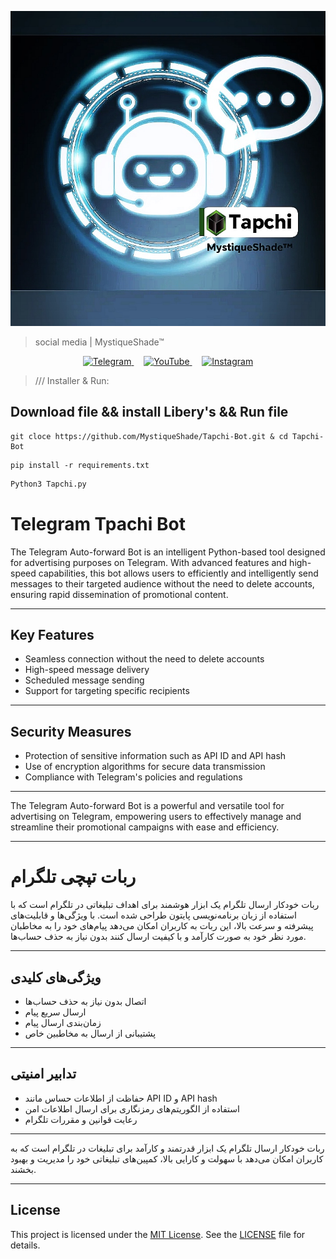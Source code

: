 
![info](IMG_20240408_205743_582_edit_1590603121584897.jpg)

> social media | MystiqueShade™

<p align="center">
  <a href="https://t.me/MystiqueShade">
    <img src="https://img.shields.io/badge/Telegram-2CA5E0?style=for-the-badge&logo=telegram&logoColor=white" alt="Telegram">
  </a>&nbsp;&nbsp;&nbsp;
  <a href="https://www.youtube.com/@MystiqueShade">
    <img src="https://img.shields.io/badge/YouTube-FF0000?style=for-the-badge&logo=youtube&logoColor=white" alt="YouTube">
  </a>&nbsp;&nbsp;&nbsp;
  <a href="https://www.instagram.com/MystiqueShadeteam">
    <img src="https://img.shields.io/badge/Instagram-E4405F?style=for-the-badge&logo=instagram&logoColor=white" alt="Instagram">
  </a>
</p>

> /// Installer & Run:
## Download file && install Libery's && Run file
```
git cloce https://github.com/MystiqueShade/Tapchi-Bot.git & cd Tapchi-Bot
```
```
pip install -r requirements.txt
```
```python
Python3 Tapchi.py
```
# Telegram Tpachi Bot

The Telegram Auto-forward Bot is an intelligent Python-based tool designed for advertising purposes on Telegram. With advanced features and high-speed capabilities, this bot allows users to efficiently and intelligently send messages to their targeted audience without the need to delete accounts, ensuring rapid dissemination of promotional content.

---

## Key Features
- Seamless connection without the need to delete accounts
- High-speed message delivery
- Scheduled message sending
- Support for targeting specific recipients

---

## Security Measures
- Protection of sensitive information such as API ID and API hash
- Use of encryption algorithms for secure data transmission
- Compliance with Telegram's policies and regulations

---

The Telegram Auto-forward Bot is a powerful and versatile tool for advertising on Telegram, empowering users to effectively manage and streamline their promotional campaigns with ease and efficiency.

---

# ربات تپچی تلگرام

ربات خودکار ارسال تلگرام یک ابزار هوشمند برای اهداف تبلیغاتی در تلگرام است که با استفاده از زبان برنامه‌نویسی پایتون طراحی شده است. با ویژگی‌ها و قابلیت‌های پیشرفته و سرعت بالا، این ربات به کاربران امکان می‌دهد پیام‌های خود را به مخاطبان مورد نظر خود به صورت کارآمد و با کیفیت ارسال کنند بدون نیاز به حذف حساب‌ها.

---

## ویژگی‌های کلیدی
- اتصال بدون نیاز به حذف حساب‌ها
- ارسال سریع پیام
- زمان‌بندی ارسال پیام
- پشتیبانی از ارسال به مخاطبین خاص

---

## تدابیر امنیتی
- حفاظت از اطلاعات حساس مانند API ID و API hash
- استفاده از الگوریتم‌های رمزنگاری برای ارسال اطلاعات امن
- رعایت قوانین و مقررات تلگرام

---

ربات خودکار ارسال تلگرام یک ابزار قدرتمند و کارآمد برای تبلیغات در تلگرام است که به کاربران امکان می‌دهد با سهولت و کارایی بالا، کمپین‌های تبلیغاتی خود را مدیریت و بهبود بخشند.

---

## License

This project is licensed under the [MIT License](LICENSE). See the [LICENSE](LICENSE) file for details.
 
